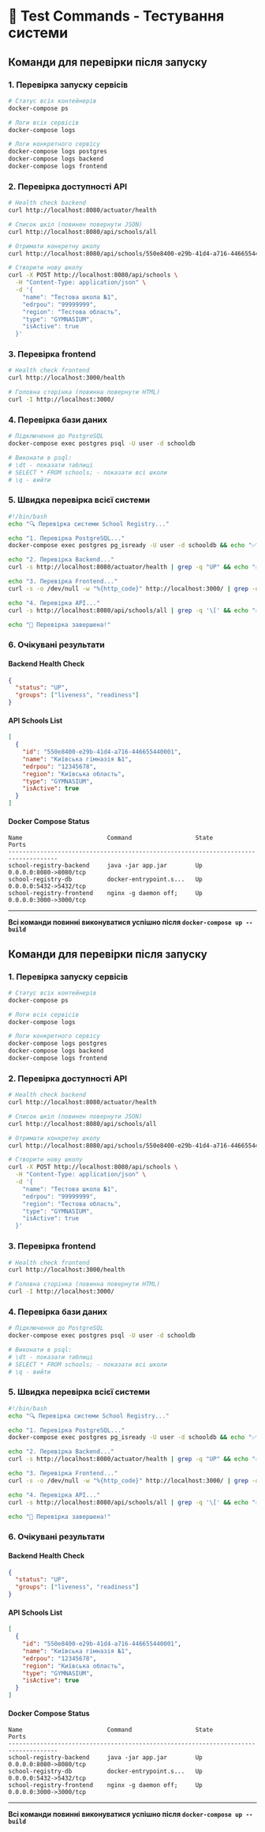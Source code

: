 # 🧪 Test Commands - Тестування системи

## Команди для перевірки після запуску

### 1. Перевірка запуску сервісів

```bash
# Статус всіх контейнерів
docker-compose ps

# Логи всіх сервісів
docker-compose logs

# Логи конкретного сервісу
docker-compose logs postgres
docker-compose logs backend
docker-compose logs frontend
```

### 2. Перевірка доступності API

```bash
# Health check backend
curl http://localhost:8080/actuator/health

# Список шкіл (повинен повернути JSON)
curl http://localhost:8080/api/schools/all

# Отримати конкретну школу
curl http://localhost:8080/api/schools/550e8400-e29b-41d4-a716-446655440001

# Створити нову школу
curl -X POST http://localhost:8080/api/schools \
  -H "Content-Type: application/json" \
  -d '{
    "name": "Тестова школа №1",
    "edrpou": "99999999",
    "region": "Тестова область",
    "type": "GYMNASIUM",
    "isActive": true
  }'
```

### 3. Перевірка frontend

```bash
# Health check frontend
curl http://localhost:3000/health

# Головна сторінка (повинна повернути HTML)
curl -I http://localhost:3000/
```

### 4. Перевірка бази даних

```bash
# Підключення до PostgreSQL
docker-compose exec postgres psql -U user -d schooldb

# Виконати в psql:
# \dt - показати таблиці
# SELECT * FROM schools; - показати всі школи
# \q - вийти
```

### 5. Швидка перевірка всієї системи

```bash
#!/bin/bash
echo "🔍 Перевірка системи School Registry..."

echo "1. Перевірка PostgreSQL..."
docker-compose exec postgres pg_isready -U user -d schooldb && echo "✅ PostgreSQL готовий" || echo "❌ PostgreSQL не готовий"

echo "2. Перевірка Backend..."
curl -s http://localhost:8080/actuator/health | grep -q "UP" && echo "✅ Backend готовий" || echo "❌ Backend не готовий"

echo "3. Перевірка Frontend..."
curl -s -o /dev/null -w "%{http_code}" http://localhost:3000/ | grep -q "200" && echo "✅ Frontend готовий" || echo "❌ Frontend не готовий"

echo "4. Перевірка API..."
curl -s http://localhost:8080/api/schools/all | grep -q '\[' && echo "✅ API повертає дані" || echo "❌ API не повертає дані"

echo "🏫 Перевірка завершена!"
```

### 6. Очікувані результати

#### Backend Health Check
```json
{
  "status": "UP",
  "groups": ["liveness", "readiness"]
}
```

#### API Schools List
```json
[
  {
    "id": "550e8400-e29b-41d4-a716-446655440001",
    "name": "Київська гімназія №1",
    "edrpou": "12345678",
    "region": "Київська область",
    "type": "GYMNASIUM",
    "isActive": true
  }
]
```

#### Docker Compose Status
```
Name                        Command                  State             Ports
------------------------------------------------------------------------------------
school-registry-backend     java -jar app.jar        Up               0.0.0.0:8080->8080/tcp
school-registry-db          docker-entrypoint.s...   Up               0.0.0.0:5432->5432/tcp
school-registry-frontend    nginx -g daemon off;     Up               0.0.0.0:3000->3000/tcp
```

---

**Всі команди повинні виконуватися успішно після `docker-compose up --build`** 
 

## Команди для перевірки після запуску

### 1. Перевірка запуску сервісів

```bash
# Статус всіх контейнерів
docker-compose ps

# Логи всіх сервісів
docker-compose logs

# Логи конкретного сервісу
docker-compose logs postgres
docker-compose logs backend
docker-compose logs frontend
```

### 2. Перевірка доступності API

```bash
# Health check backend
curl http://localhost:8080/actuator/health

# Список шкіл (повинен повернути JSON)
curl http://localhost:8080/api/schools/all

# Отримати конкретну школу
curl http://localhost:8080/api/schools/550e8400-e29b-41d4-a716-446655440001

# Створити нову школу
curl -X POST http://localhost:8080/api/schools \
  -H "Content-Type: application/json" \
  -d '{
    "name": "Тестова школа №1",
    "edrpou": "99999999",
    "region": "Тестова область",
    "type": "GYMNASIUM",
    "isActive": true
  }'
```

### 3. Перевірка frontend

```bash
# Health check frontend
curl http://localhost:3000/health

# Головна сторінка (повинна повернути HTML)
curl -I http://localhost:3000/
```

### 4. Перевірка бази даних

```bash
# Підключення до PostgreSQL
docker-compose exec postgres psql -U user -d schooldb

# Виконати в psql:
# \dt - показати таблиці
# SELECT * FROM schools; - показати всі школи
# \q - вийти
```

### 5. Швидка перевірка всієї системи

```bash
#!/bin/bash
echo "🔍 Перевірка системи School Registry..."

echo "1. Перевірка PostgreSQL..."
docker-compose exec postgres pg_isready -U user -d schooldb && echo "✅ PostgreSQL готовий" || echo "❌ PostgreSQL не готовий"

echo "2. Перевірка Backend..."
curl -s http://localhost:8080/actuator/health | grep -q "UP" && echo "✅ Backend готовий" || echo "❌ Backend не готовий"

echo "3. Перевірка Frontend..."
curl -s -o /dev/null -w "%{http_code}" http://localhost:3000/ | grep -q "200" && echo "✅ Frontend готовий" || echo "❌ Frontend не готовий"

echo "4. Перевірка API..."
curl -s http://localhost:8080/api/schools/all | grep -q '\[' && echo "✅ API повертає дані" || echo "❌ API не повертає дані"

echo "🏫 Перевірка завершена!"
```

### 6. Очікувані результати

#### Backend Health Check
```json
{
  "status": "UP",
  "groups": ["liveness", "readiness"]
}
```

#### API Schools List
```json
[
  {
    "id": "550e8400-e29b-41d4-a716-446655440001",
    "name": "Київська гімназія №1",
    "edrpou": "12345678",
    "region": "Київська область",
    "type": "GYMNASIUM",
    "isActive": true
  }
]
```

#### Docker Compose Status
```
Name                        Command                  State             Ports
------------------------------------------------------------------------------------
school-registry-backend     java -jar app.jar        Up               0.0.0.0:8080->8080/tcp
school-registry-db          docker-entrypoint.s...   Up               0.0.0.0:5432->5432/tcp
school-registry-frontend    nginx -g daemon off;     Up               0.0.0.0:3000->3000/tcp
```

---

**Всі команди повинні виконуватися успішно після `docker-compose up --build`** 